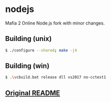 # nodejs

Mafia 2 Online Node.js fork with minor changes.

## Building (unix)

```sh
$ ./configure --shared; make -j4
```

## Building (win)

```sh
$ .\vcbuild.bat release dll vs2017 no-cctest1
```

## [Original README](README.md)
